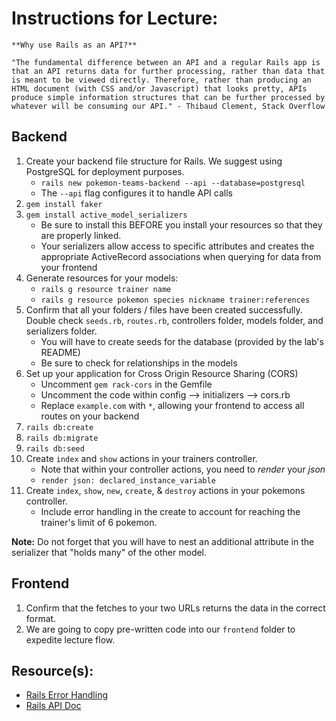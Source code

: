 # Instructions for Lecture:

    **Why use Rails as an API?**
    
    "The fundamental difference between an API and a regular Rails app is that an API returns data for further processing, rather than data that is meant to be viewed directly. Therefore, rather than producing an HTML document (with CSS and/or Javascript) that looks pretty, APIs produce simple information structures that can be further processed by whatever will be consuming our API." - Thibaud Clement, Stack Overflow

## Backend

1. Create your backend file structure for Rails. We suggest using PostgreSQL for deployment purposes. 
    - `rails new pokemon-teams-backend --api --database=postgresql`
    - The `--api` flag configures it to handle API calls
2. `gem install faker`
3. `gem install active_model_serializers`
    - Be sure to install this BEFORE you install your resources so that they are properly linked.
    - Your serializers allow access to specific attributes and creates the appropriate ActiveRecord associations when querying for data from your frontend
4. Generate resources for your models:
    - `rails g resource trainer name`
    - `rails g resource pokemon species nickname trainer:references`
5. Confirm that all your folders / files have been created successfully. Double check `seeds.rb`, `routes.rb`, controllers folder, models folder, and serializers folder.
    - You will have to create seeds for the database (provided by the lab's README)
    - Be sure to check for relationships in the models
6. Set up your application for Cross Origin Resource Sharing (CORS)
    - Uncomment `gem rack-cors` in the Gemfile
    - Uncomment the code within config --> initializers --> cors.rb
    - Replace `example.com` with `*`, allowing your frontend to access all routes on your backend
7. `rails db:create`
8. `rails db:migrate`
9. `rails db:seed`
10. Create `index` and `show` actions in your trainers controller.
    - Note that within your controller actions, you need to _render_ your _json_
    - `render json: declared_instance_variable`
11. Create `index`, `show`, `new`, `create`, & `destroy` actions in your pokemons controller.
    - Include error handling in the create to account for reaching the trainer's limit of 6 pokemon.

**Note:** Do not forget that you will have to nest an additional attribute in the serializer that "holds many" of the other model.


## Frontend

1. Confirm that the fetches to your two URLs returns the data in the correct format.
2. We are going to copy pre-written code into our `frontend` folder to expedite lecture flow.


## Resource(s):

 - [Rails Error Handling](https://www.thegreatcodeadventure.com/rails-api-painless-error-handling-and-rendering-2/)
 - [Rails API Doc](https://guides.rubyonrails.org/api_app.html)